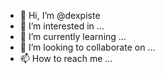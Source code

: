 - 👋 Hi, I’m @dexpiste
- 👀 I’m interested in ...
- 🌱 I’m currently learning ...
- 💞️ I’m looking to collaborate on ...
- 📫 How to reach me ...

<!---
dexpiste/dexpiste is a ✨ special ✨ repository because its `README.md` (this file) appears on your GitHub profile.
You can click the Preview link to take a look at your changes.
--->
